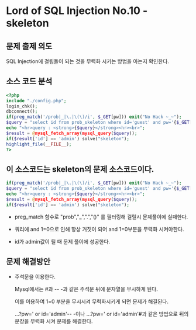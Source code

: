 # Lord of SQL Injection No.10 - skeleton

## 문제 출제 의도

SQL Injection에 걸림돌이 되는 것을 무력화 시키는 방법을 아는지 확인한다.

## 소스 코드 분석
```php
<?php 
include "./config.php"; 
login_chk(); 
dbconnect(); 
if(preg_match('/prob|_|\.|\(\)/i', $_GET[pw])) exit("No Hack ~_~"); 
$query = "select id from prob_skeleton where id='guest' and pw='{$_GET[pw]}' and 1=0"; 
echo "<hr>query : <strong>{$query}</strong><hr><br>"; 
$result = @mysql_fetch_array(mysql_query($query)); 
if($result['id'] == 'admin') solve("skeleton"); 
highlight_file(__FILE__); 
?>
```
이 소스코드는 skeleton의 문제 소스코드이다.
-----
```php
if(preg_match('/prob|_|\.|\(\)/i', $_GET[pw])) exit("No Hack ~_~"); 
$query = "select id from prob_skeleton where id='guest' and pw='{$_GET[pw]}' and 1=0"; 
echo "<hr>query : <strong>{$query}</strong><hr><br>"; 
$result = @mysql_fetch_array(mysql_query($query)); 
if($result['id'] == 'admin') solve("skeleton"); 
```

* preg_match 함수로 "prob","_",".","()" 를 필터링해 걸릴시 문제풀이에 실패한다.

* 쿼리에 and 1=0으로 인해 항상 거짓이 되어 and 1=0부분을 무력화 시켜야한다.

* id가 admin값이 될 때 문제 풀이에 성공한다.

## 문제 해결방안

* 주석문을 이용한다.

    Mysql에서는 #과 -- -과 같은 주석문 뒤에 문자열을 무시하게 된다.
    
    이를 이용하여 1=0 부분을 무시시켜 무력화시키게 되면 문제가 해결된다.

    …?pw=' or id='admin'-- -이나 …?pw=' or id='admin'#과 같은 방법으로 뒤의 문장을 무력화 시켜 문제를 해결한다.